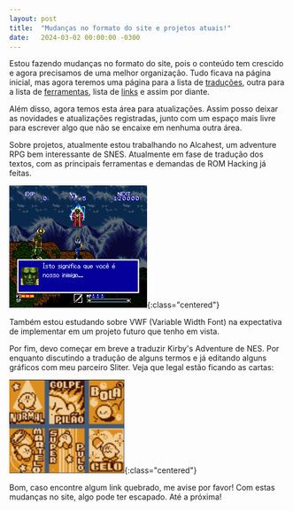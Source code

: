 ```yaml
---
layout: post
title:  "Mudanças no formato do site e projetos atuais!"
date:   2024-03-02 00:00:00 -0300
---
```


Estou fazendo mudanças no formato do site, pois o conteúdo tem crescido e agora precisamos de uma melhor organização. Tudo ficava na página inicial, mas agora teremos uma página para a lista de [traduções](traducoes), outra para a lista de [ferramentas](ferramentas), lista de [links](links) e assim por diante.

Além disso, agora temos esta área para atualizações. Assim posso deixar as novidades e atualizações registradas, junto com um espaço mais livre para escrever algo que não se encaixe em nenhuma outra área.

Sobre projetos, atualmente estou trabalhando no Alcahest, um adventure RPG bem interessante de SNES. Atualmente em fase de tradução dos textos, com as principais ferramentas e demandas de ROM Hacking já feitas.

![Alcahest-preview](/img/misc/alcahest_ptbr_preview.png){:class="centered"}

Também estou estudando sobre VWF (Variable Width Font) na expectativa de implementar em um projeto futuro que tenho em vista.

Por fim, devo começar em breve a traduzir Kirby's Adventure de NES. Por enquanto discutindo a tradução de alguns termos e já editando alguns gráficos com meu parceiro Sliter. Veja que legal estão ficando as cartas:

![Kirby-preview](/img/misc/kirby_cartas_preview.png){:class="centered"}

Bom, caso encontre algum link quebrado, me avise por favor! Com estas mudanças no site, algo pode ter escapado. Até a próxima!
